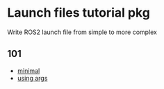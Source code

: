 
# Launch files tutorial pkg
Write ROS2 launch file from simple to more complex


## 101
- [minimal](launch/minimal.launch.py)
- [using args](launch/minimal_arg.launch.py)